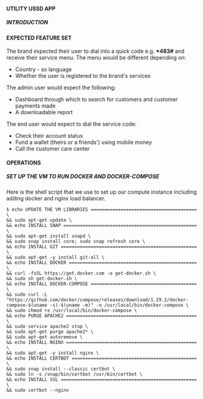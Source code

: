 #### UTILITY USSD APP

##### INTRODUCTION
#### EXPECTED FEATURE SET
The brand expected their user to dial into a quick code e.g. <strong>*483#</strong> and receive their service menu. The menu would be different depending on:
- Country - so language
- Whether the user is registered to the brand's services

The admin user would expect the following:
- Dashboard through which to search for customers and customer payments made
- A downloadable report

The end user would expect to dial the service code:
- Check their account status
- Fund a wallet (theirs or a friends') using mobile money
- Call the customer care center

#### OPERATIONS
##### SET UP THE VM TO RUN DOCKER AND DOCKER-COMPOSE
Here is the shell script that we use to set up our compute instance including adding docker and nginx load balancer.
```shell script
$ echo UPDATE THE VM LIBRARIES ======================================= \
&& sudo apt-get update \
&& echo INSTALL SNAP ================================================= \
&& sudo apt-get install snapd \
&& sudo snap install core; sudo snap refresh core \
&& echo INSTALL GIT ================================================== \
&& sudo apt-get -y install git-all \
&& echo INSTALL DOCKER =============================================== \
&& curl -fsSL https://get.docker.com -o get-docker.sh \
&& sudo sh get-docker.sh \
&& echo INSTALL DOCKER-COMPOSE ======================================= \
&& sudo curl -L "https://github.com/docker/compose/releases/download/1.29.2/docker-compose-$(uname -s)-$(uname -m)" -o /usr/local/bin/docker-compose \
&& sudo chmod +x /usr/local/bin/docker-compose \
&& echo PURGE APACHE2 ================================================ \
&& sudo service apache2 stop \
&& sudo apt-get purge apache2* \
&& sudo apt-get autoremove \
&& echo INSTALL NGINX ================================================ \
&& sudo apt-get -y install nginx \
&& echo INSTALL CERTBOT ============================================== \
&& sudo snap install --classic certbot \
&& sudo ln -s /snap/bin/certbot /usr/bin/certbot \
&& echo INSTALL SSL ================================================== \
&& sudo certbot --nginx
```
